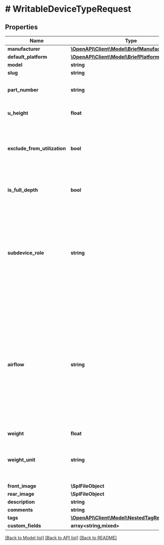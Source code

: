 # # WritableDeviceTypeRequest

## Properties

Name | Type | Description | Notes
------------ | ------------- | ------------- | -------------
**manufacturer** | [**\OpenAPI\Client\Model\BriefManufacturerRequest**](BriefManufacturerRequest.md) |  |
**default_platform** | [**\OpenAPI\Client\Model\BriefPlatformRequest**](BriefPlatformRequest.md) |  | [optional]
**model** | **string** |  |
**slug** | **string** |  |
**part_number** | **string** | Discrete part number (optional) | [optional]
**u_height** | **float** |  | [optional] [default to 1.0]
**exclude_from_utilization** | **bool** | Devices of this type are excluded when calculating rack utilization. | [optional]
**is_full_depth** | **bool** | Device consumes both front and rear rack faces. | [optional]
**subdevice_role** | **string** | Parent devices house child devices in device bays. Leave blank if this device type is neither a parent nor a child.  * &#x60;parent&#x60; - Parent * &#x60;child&#x60; - Child | [optional]
**airflow** | **string** | * &#x60;front-to-rear&#x60; - Front to rear * &#x60;rear-to-front&#x60; - Rear to front * &#x60;left-to-right&#x60; - Left to right * &#x60;right-to-left&#x60; - Right to left * &#x60;side-to-rear&#x60; - Side to rear * &#x60;passive&#x60; - Passive * &#x60;mixed&#x60; - Mixed | [optional]
**weight** | **float** |  | [optional]
**weight_unit** | **string** | * &#x60;kg&#x60; - Kilograms * &#x60;g&#x60; - Grams * &#x60;lb&#x60; - Pounds * &#x60;oz&#x60; - Ounces | [optional]
**front_image** | **\SplFileObject** |  | [optional]
**rear_image** | **\SplFileObject** |  | [optional]
**description** | **string** |  | [optional]
**comments** | **string** |  | [optional]
**tags** | [**\OpenAPI\Client\Model\NestedTagRequest[]**](NestedTagRequest.md) |  | [optional]
**custom_fields** | **array<string,mixed>** |  | [optional]

[[Back to Model list]](../../README.md#models) [[Back to API list]](../../README.md#endpoints) [[Back to README]](../../README.md)
